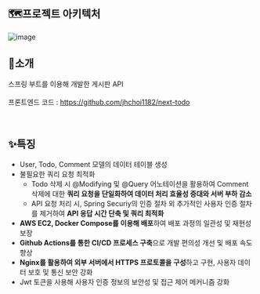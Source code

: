 ## 🗺프로젝트 아키텍처

![image](https://github.com/jhchoi1182/next-todo/assets/116577489/c959ef3f-656d-4d22-b713-34fcf3006a44)

## 🎉소개

스프링 부트를 이용해 개발한 게시판 API
<br>
<br>
프론트엔드 코드 : https://github.com/jhchoi1182/next-todo

<br>

## ✨특징
* User, Todo, Comment 모델의 데이터 테이블 생성
* 불필요한 쿼리 요청 최적화
  * Todo 삭제 시 @Modifying 및 @Query 어노테이션을 활용하여 Comment 삭제에 대한 **쿼리 요청을 단일화하여 데이터 처리 효율성 증대와 서버 부하 감소**
  * API 요청 처리 시, Spring Securiy의 인증 절차 외 추가적인 사용자 인증 절차를 제거하여 **API 응답 시간 단축 및 쿼리 최적화**
* **AWS EC2, Docker Compose를 이용해 배포**하여 배포 과정의 일관성 및 재현성 보장
* **Github Actions를 통한 CI/CD 프로세스 구축**으로 개발 편의성 개선 및 배포 속도 향상
* **Nginx를 활용하여 외부 서버에서 HTTPS 프로토콜을 구성**하고 구현, 사용자 데이터 보호 및 통신 보안 강화
* Jwt 토큰을 사용해 사용자 인증 정보의 보안성 및 접근 제어 메커니즘 강화

<br>
